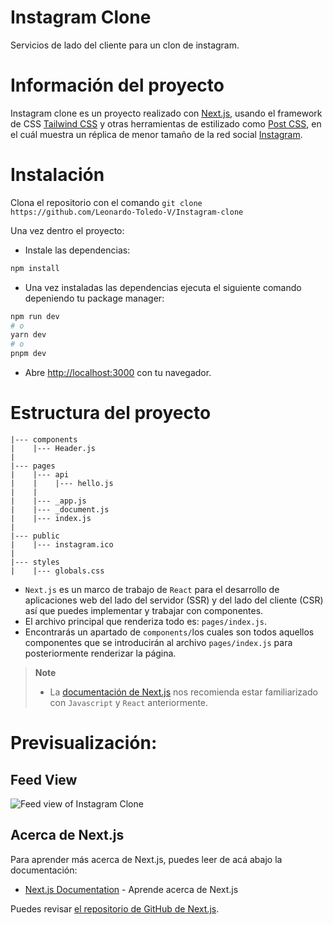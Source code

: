 # Instagram Clone
Servicios de lado del cliente para un clon de instagram.

# Información del proyecto
Instagram clone es un proyecto realizado con [Next.js](https://nextjs.org/docs), usando el framework de CSS [Tailwind CSS](https://tailwindcss.com/) y otras herramientas de estilizado como [Post CSS](https://postcss.org/), en el cuál muestra un réplica de menor tamaño de la red social [Instagram](https://www.instagram.com).


# Instalación
Clona el repositorio con el comando `git clone https://github.com/Leonardo-Toledo-V/Instagram-clone`

Una vez dentro el proyecto:

- Instale las dependencias:
```bash
npm install 
```
- Una vez instaladas las dependencias ejecuta el siguiente comando depeniendo tu package manager:

```bash
npm run dev
# o
yarn dev
# o
pnpm dev
```

- Abre [http://localhost:3000](http://localhost:3000) con tu navegador.

# Estructura del proyecto
```plaintext
|--- components
|    |--- Header.js
|
|--- pages
|    |--- api
|    |    |--- hello.js
|    |    
|    |--- _app.js
|    |--- _document.js
|    |--- index.js
|
|--- public
|    |--- instagram.ico
|
|--- styles
|    |--- globals.css

```

- `Next.js` es un marco de trabajo de `React` para el desarrollo de aplicaciones web del lado del servidor (SSR) y del lado del cliente (CSR) así que puedes implementar y trabajar con componentes.
- El archivo principal que renderiza todo es: `pages/index.js`. 
- Encontrarás un apartado de `components/`los cuales son todos aquellos componentes que se introducirán al archivo `pages/index.js` para posteriormente renderizar la página.

> **Note**
> - La [documentación de Next.js](https://nextjs.org/docs) nos recomienda estar familiarizado con `Javascript` y `React` anteriormente.


# Previsualización:

## Feed View

![Feed view of Instagram Clone](http://imgfz.com/i/3CS49nd.png)

## Acerca de Next.js

Para aprender más acerca de  Next.js, puedes leer de acá abajo la documentación:

- [Next.js Documentation](https://nextjs.org/docs) - Aprende acerca de Next.js

Puedes revisar [el repositorio de GitHub de Next.js](https://github.com/vercel/next.js/).
